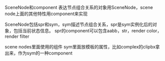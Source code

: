 SceneNode和component
表达节点组合关系的对象用SceneNode，scene node上面的其他特性用component来实现

SceneNode包括spr和sym，sym描述节点组合关系，spr是sym实例化后的对象，包括当前状态信息。
spr的component可以包含aabb，str，render color，render filter

scene nodes里面使用的组件
sym里面放模板的属性，比如complex的clipbx拿出来，作为sym的一种component





